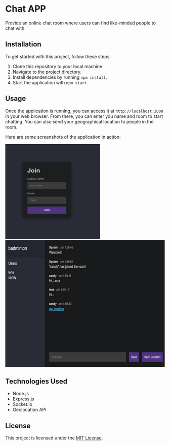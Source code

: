 # Chat APP

Provide an online chat room where users can find like-minded people to chat with.

## Installation

To get started with this project, follow these steps:

1. Clone this repository to your local machine.
2. Navigate to the project directory.
3. Install dependencies by running `npm install`.
4. Start the application with `npm start`.

## Usage

Once the application is running, you can access it at `http://localhost:3000` in your web browser. From there, you can enter you name and room to start chatting. You can also send your geographical location to people in the room.

Here are some screenshots of the application in action:


<img src="screenshots/chat-app-1.png" width="300" height="300">
<img src="screenshots/chat-app-2.png" width="600" height="400">


## Technologies Used

- Node.js
- Express.js
- Socket.io
- Geolocation API


## License

This project is licensed under the [MIT License](LICENSE).
